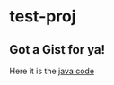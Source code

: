 # test-proj

## Got a Gist for ya!

Here it is the [java code](https://gist.github.com/ruggerizzo/eee35f9c0965fa1c8b77bc0fb24ff0a4)
